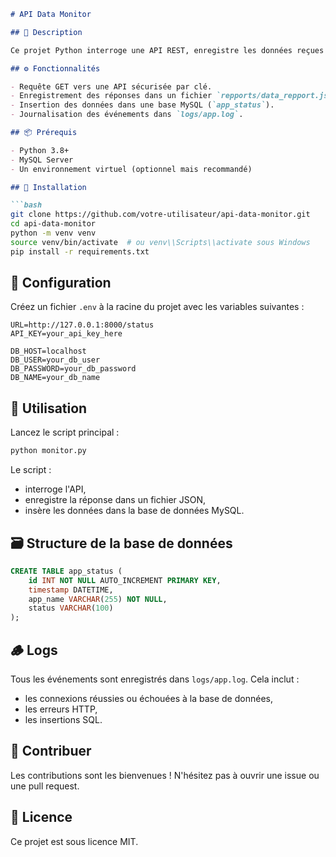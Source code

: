 


```markdown
# API Data Monitor

## 📝 Description

Ce projet Python interroge une API REST, enregistre les données reçues dans un fichier JSON, puis les insère dans une base de données MySQL. Il est conçu pour surveiller l'état d'une application ou d'un service via une API exposant des informations telles que le nom de l'application, son statut, le temps de réponse et un horodatage.

## ⚙️ Fonctionnalités

- Requête GET vers une API sécurisée par clé.
- Enregistrement des réponses dans un fichier `repports/data_repport.json`.
- Insertion des données dans une base MySQL (`app_status`).
- Journalisation des événements dans `logs/app.log`.

## 📦 Prérequis

- Python 3.8+
- MySQL Server
- Un environnement virtuel (optionnel mais recommandé)

## 📁 Installation

```bash
git clone https://github.com/votre-utilisateur/api-data-monitor.git
cd api-data-monitor
python -m venv venv
source venv/bin/activate  # ou venv\\Scripts\\activate sous Windows
pip install -r requirements.txt
```

## 🔐 Configuration

Créez un fichier `.env` à la racine du projet avec les variables suivantes :

```env
URL=http://127.0.0.1:8000/status
API_KEY=your_api_key_here

DB_HOST=localhost
DB_USER=your_db_user
DB_PASSWORD=your_db_password
DB_NAME=your_db_name
```

## 🧪 Utilisation

Lancez le script principal :

```bash
python monitor.py
```

Le script :
- interroge l'API,
- enregistre la réponse dans un fichier JSON,
- insère les données dans la base de données MySQL.

## 🗃️ Structure de la base de données

```sql
CREATE TABLE app_status (
    id INT NOT NULL AUTO_INCREMENT PRIMARY KEY,
    timestamp DATETIME,
    app_name VARCHAR(255) NOT NULL,
    status VARCHAR(100)
);
```

## 🪵 Logs

Tous les événements sont enregistrés dans `logs/app.log`. Cela inclut :
- les connexions réussies ou échouées à la base de données,
- les erreurs HTTP,
- les insertions SQL.

## 🤝 Contribuer

Les contributions sont les bienvenues ! N'hésitez pas à ouvrir une issue ou une pull request.

## 📄 Licence

Ce projet est sous licence MIT.
```